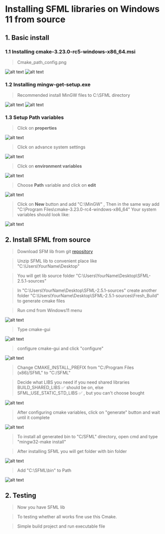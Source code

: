 # Installing SFML libraries on Windows 11 from source

## 1. Basic install
### 1.1 Installing cmake-3.23.0-rc5-windows-x86_64.msi
> Cmake_path_config.png

![alt text](readme_screenshot/cmake_path_config.png)
![alt text](readme_screenshot/chose_cmake_path.png)

### 1.2 Installing mingw-get-setup.exe
> Recommended install MinGW files to C:\SFML directory

![alt text](readme_screenshot/mingw_inst.png)
![alt text](readme_screenshot/chose_all_basics_components.png)

### 1.3 Setup Path variables
> Click on **properties**

![alt text](readme_screenshot/go_to_my_comp_right_click.png)

> Click on advance system settings

![alt text](readme_screenshot/advanced_sys_sett.png)

> Click on **environment variables**

![alt text](readme_screenshot/click_on_advanced_sys_variables.png)

> Choose **Path** variable and click on **edit**

![alt text](readme_screenshot/edit_Path_var.png)

> Click on **New** button and add "C:\MinGW" ,
Then in the same way add "C:\Program Files\cmake-3.23.0-rc4-windows-x86_64"
Your system variables should look like:

![alt text](readme_screenshot/add_path.png)

## 2. Install SFML from source
> Download SFM lib from git [repository](https://github.com/SFML/SFML/archive/refs/heads/master.zip) 

> Unzip SFML lib to convenient place like "C:\Users\YourName\Desktop\"

> You will get lib source folder "C:\Users\YourName\Desktop\SFML-2.5.1-sources"

> In "C:\Users\YourName\Desktop\SFML-2.5.1-sources" create another folder "C:\Users\YourName\Desktop\SFML-2.5.1-sources\Fresh_Build" to generate cmake files

> Run cmd from Windows11 menu

![alt text](readme_screenshot/find_cmd.png)

> Type cmake-gui

![alt text](readme_screenshot/cmake-gui1.png)

> configure cmake-gui and click "configure" 

![alt text](readme_screenshot/cmake-gui_config.png)

> Change CMAKE_INSTALL_PREFIX from "C:/Program Files (x86)/SFML" to "C:/SFML"

> Decide what LIBS you need if you need shared libraries BUILD_SHARED_LIBS ✅  should be on,
else SFML_USE_STATIC_STD_LIBS ✅ , but you can't choose bought

![alt text](readme_screenshot/lib_dll.png)

> After configuring cmake variables, click on "generate" button and wait until it complete 

![alt text](readme_screenshot/generate.png)

> To install all generated bin to "C/SFML" directory, open cmd and type "mingw32-make install" 

> After installing SFML you will get folder with bin folder

![alt text](readme_screenshot/sfml_bin.png)

> Add "C:\SFML\bin" to Path

![alt text](readme_screenshot/SFMLtoPath.png)

## 2. Testing
> Now you have SFML lib

> To testing whether all works fine use this Cmake. 

> Simple build project and run executable file